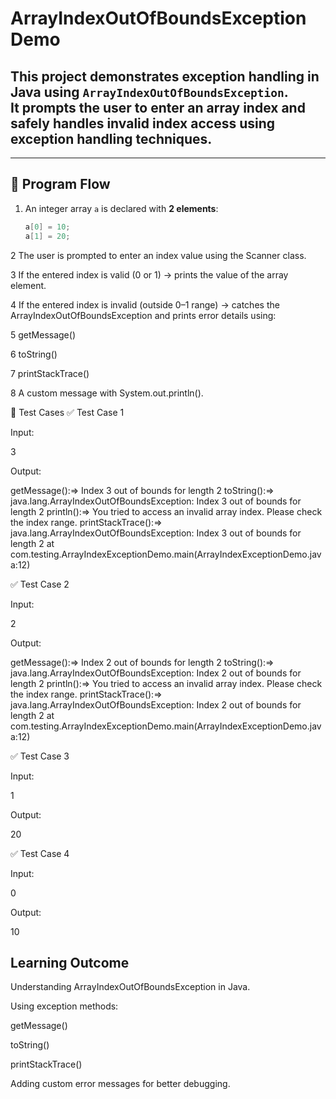 # ArrayIndexOutOfBoundsException Demo

This project demonstrates **exception handling in Java** using `ArrayIndexOutOfBoundsException`.  
It prompts the user to enter an array index and safely handles invalid index access using exception handling techniques.  
---


---

## 📌 Program Flow  
1. An integer array `a` is declared with **2 elements**:  
   ```java
   a[0] = 10;
   a[1] = 20;
2 The user is prompted to enter an index value using the Scanner class.

3 If the entered index is valid (0 or 1) → prints the value of the array element.

4 If the entered index is invalid (outside 0–1 range) → catches the ArrayIndexOutOfBoundsException and prints error details using:

5 getMessage()

6 toString()

7 printStackTrace()

8 A custom message with System.out.println().


🧪 Test Cases
✅ Test Case 1

Input:

3


Output:

getMessage():=> Index 3 out of bounds for length 2
toString():=> java.lang.ArrayIndexOutOfBoundsException: Index 3 out of bounds for length 2
println():=> You tried to access an invalid array index. Please check the index range.
printStackTrace():=>
java.lang.ArrayIndexOutOfBoundsException: Index 3 out of bounds for length 2
    at com.testing.ArrayIndexExceptionDemo.main(ArrayIndexExceptionDemo.java:12)

✅ Test Case 2

Input:

2


Output:

getMessage():=> Index 2 out of bounds for length 2
toString():=> java.lang.ArrayIndexOutOfBoundsException: Index 2 out of bounds for length 2
println():=> You tried to access an invalid array index. Please check the index range.
printStackTrace():=>
java.lang.ArrayIndexOutOfBoundsException: Index 2 out of bounds for length 2
    at com.testing.ArrayIndexExceptionDemo.main(ArrayIndexExceptionDemo.java:12)

✅ Test Case 3

Input:

1


Output:

20

✅ Test Case 4

Input:

0


Output:

10

##  Learning Outcome

Understanding ArrayIndexOutOfBoundsException in Java.

Using exception methods:

getMessage()

toString()

printStackTrace()

Adding custom error messages for better debugging.
